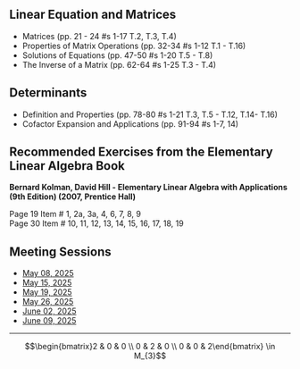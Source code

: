 
## Linear Equation and Matrices
- Matrices (pp. 21 - 24 \#s 1-17 T.2, T.3, T.4)
- Properties of Matrix Operations  (pp. 32-34 \#s 1-12 T.1 - T.16)
- Solutions of Equations  (pp. 47-50 \#s 1-20 T.5 - T.8)
- The Inverse of a Matrix  (pp. 62-64 \#s 1-25 T.3 - T.4)

## Determinants
- Definition and Properties (pp. 78-80 \#s 1-21 T.3, T.5 - T.12, T.14- T.16)
- Cofactor Expansion and Applications (pp. 91-94 \#s 1-7, 14)


## Recommended Exercises from the Elementary Linear Algebra Book
**Bernard Kolman, David Hill - Elementary Linear Algebra with Applications (9th Edition)   (2007, Prentice Hall)**

Page 19 Item # 1, 2a, 3a, 4, 6, 7, 8, 9  
Page 30 Item # 10, 11, 12, 13, 14, 15, 16, 17, 18, 19


## Meeting Sessions
- [May 08, 2025](https://dlsu.instructure.com/courses/206858/files/26276363?module_item_id=5904349)
- [May 15, 2025](https://dlsu.instructure.com/courses/206858/files/26276367?module_item_id=5904350)
- [May 19, 2025](https://dlsu.instructure.com/courses/206858/files/26338357?module_item_id=5915277)
- [May 26, 2025](https://dlsu.instructure.com/courses/206858/files/26447452?module_item_id=5928814)
- [June 02, 2025](https://dlsu.instructure.com/courses/206858/files/26495008?module_item_id=5933009)
- [June 09, 2025](https://dlsu.instructure.com/courses/206858/files/26567957?module_item_id=5941943)


---
$$\begin{bmatrix}2 & 0 & 0 \\ 0 & 2 & 0 \\ 0 & 0 & 2\end{bmatrix} \in M_{3}$$
	